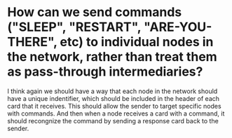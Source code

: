# How can we send commands ("SLEEP", "RESTART", "ARE-YOU-THERE", etc) to individual nodes in the network, rather than treat them as pass-through intermediaries?

  I think again we should have a way that each node in the network should have a unique indentifier, which should be included in the header of each card that it receives. This should allow the sender to target specific nodes with commands. And then when a node receives a card with a command, it should recongnize the command by sending a response card back to the sender.
